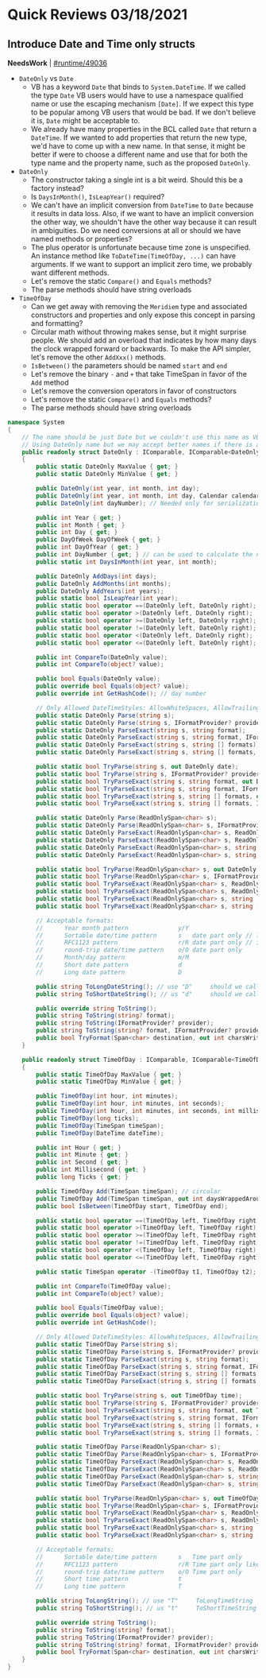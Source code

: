 # Quick Reviews 03/18/2021

## Introduce Date and Time only structs

**NeedsWork** | [#runtime/49036](https://github.com/dotnet/runtime/issues/49036#issuecomment-802237375)

* `DateOnly` vs `Date`
    - VB has a keyword `Date` that binds to `System.DateTime`. If we called the type `Date` VB users would have to use a namespace qualified name or use the escaping mechanism `[Date]`. If we expect this type to be popular among VB users that would be bad. If we don't believe it is, `Date` might be acceptable to.
    - We already have many properties in the BCL called `Date` that return a `DateTime`. If we wanted to add properties that return the new type, we'd have to come up with a new name. In that sense, it might be better if were to choose a different name and use that for both the type name and the property name, such as the proposed `DateOnly`.
* `DateOnly`
    - The constructor taking a single int is a bit weird. Should this be a factory instead?
    - Is `DaysInMonth()`, `IsLeapYear()` required?
    - We can't have an implicit conversion from `DateTime` to `Date` because it results in data loss. Also, if we want to have an implicit conversion the other way, we shouldn't have the other way because it can result in ambiguities. Do we need conversions at all or should we have named methods or properties?
    - The plus operator is unfortunate because time zone is unspecified. An instance method like `ToDateTime(TimeOfDay, ...)` can have arguments. If we want to support an implicit zero time, we probably want different methods.
    - Let's remove the static `Compare()` and `Equals` methods?
    - The parse methods should have string overloads
* `TimeOfDay`
    - Can we get away with removing the `Meridiem` type and associated constructors and properties and only expose this concept in parsing and formatting?
    - Circular math without throwing makes sense, but it might surprise people. We should add an overload that indicates by how many days the clock wrapped forward or backwards. To make the API simpler, let's remove the other `AddXxx()` methods.
    - `IsBetween()` the parameters should be named `start` and `end`
    - Let's remove the binary `-` and `+` that take TimeSpan in favor of the `Add` method
    - Let's remove the conversion operators in favor of constructors
    - Let's remove the static `Compare()` and `Equals` methods?
    - The parse methods should have string overloads

```C#
namespace System
{
    // The name should be just Date but we couldn't use this name as VB is using the name type.
    // Using DateOnly name but we may accept better names if there is any.
    public readonly struct DateOnly : IComparable, IComparable<DateOnly>, IEquatable<DateOnly>, IFormattable
    {
        public static DateOnly MaxValue { get; }
        public static DateOnly MinValue { get; }

        public DateOnly(int year, int month, int day);
        public DateOnly(int year, int month, int day, Calendar calendar);
        public DateOnly(int dayNumber); // Needed only for serialization as we did in DateTime.Ticks

        public int Year { get; }
        public int Month { get; }
        public int Day { get; }
        public DayOfWeek DayOfWeek { get; }
        public int DayOfYear { get; }
        public int DayNumber { get; } // can be used to calculate the number of days between 2 dates
        public static int DaysInMonth(int year, int month);

        public DateOnly AddDays(int days);
        public DateOnly AddMonths(int months);
        public DateOnly AddYears(int years);
        public static bool IsLeapYear(int year);
        public static bool operator ==(DateOnly left, DateOnly right);
        public static bool operator >(DateOnly left, DateOnly right);
        public static bool operator >=(DateOnly left, DateOnly right);
        public static bool operator !=(DateOnly left, DateOnly right);
        public static bool operator <(DateOnly left, DateOnly right);
        public static bool operator <=(DateOnly left, DateOnly right);

        public int CompareTo(DateOnly value);
        public int CompareTo(object? value);

        public bool Equals(DateOnly value);
        public override bool Equals(object? value);
        public override int GetHashCode(); // day number

        // Only Allowed DateTimeStyles: AllowWhiteSpaces, AllowTrailingWhite, AllowLeadingWhite, and AllowInnerWhite
        public static DateOnly Parse(string s);
        public static DateOnly Parse(string s, IFormatProvider? provider, DateTimeStyles styles = DateTimeStyles.None);
        public static DateOnly ParseExact(string s, string format);
        public static DateOnly ParseExact(string s, string format, IFormatProvider? provider, DateTimeStyles style = DateTimeStyles.None);
        public static DateOnly ParseExact(string s, string [] formats);
        public static DateOnly ParseExact(string s, string [] formats, IFormatProvider? provider, DateTimeStyles style = DateTimeStyles.None);

        public static bool TryParse(string s, out DateOnly date);
        public static bool TryParse(string s, IFormatProvider? provider, DateTimeStyles styles, out DateOnly date);
        public static bool TryParseExact(string s, string format, out DateOnly date);
        public static bool TryParseExact(string s, string format, IFormatProvider? provider, DateTimeStyles style, out DateOnly date);
        public static bool TryParseExact(string s, string [] formats, out DateOnly date);
        public static bool TryParseExact(string s, string [] formats, IFormatProvider? provider, DateTimeStyles style, out DateOnly date);

        public static DateOnly Parse(ReadOnlySpan<char> s);
        public static DateOnly Parse(ReadOnlySpan<char> s, IFormatProvider? provider, DateTimeStyles styles = DateTimeStyles.None);
        public static DateOnly ParseExact(ReadOnlySpan<char> s, ReadOnlySpan<char> format);
        public static DateOnly ParseExact(ReadOnlySpan<char> s, ReadOnlySpan<char> format, IFormatProvider? provider, DateTimeStyles style = DateTimeStyles.None);
        public static DateOnly ParseExact(ReadOnlySpan<char> s, string [] formats);
        public static DateOnly ParseExact(ReadOnlySpan<char> s, string [] formats, IFormatProvider? provider, DateTimeStyles style = DateTimeStyles.None);

        public static bool TryParse(ReadOnlySpan<char> s, out DateOnly date);
        public static bool TryParse(ReadOnlySpan<char> s, IFormatProvider? provider, DateTimeStyles styles, out DateOnly date);
        public static bool TryParseExact(ReadOnlySpan<char> s, ReadOnlySpan<char> format, out DateOnly date);
        public static bool TryParseExact(ReadOnlySpan<char> s, ReadOnlySpan<char> format, IFormatProvider? provider, DateTimeStyles style, out DateOnly date);
        public static bool TryParseExact(ReadOnlySpan<char> s, string [] formats, out DateOnly date);
        public static bool TryParseExact(ReadOnlySpan<char> s, string [] formats, IFormatProvider? provider, DateTimeStyles style, out DateOnly date);

        // Acceptable formats:
        //      Year month pattern              y/Y
        //      Sortable date/time pattern      s   date part only // like O one
        //      RFC1123 pattern                 r/R date part only // include the day of week. based on RFC1123/rfc5322 "ddd, dd MMM yyyy"
        //      round-trip date/time pattern    o/O date part only
        //      Month/day pattern               m/M
        //      Short date pattern              d
        //      Long date pattern               D

        public string ToLongDateString(); // use "D"     should we call it ToLongString
        public string ToShortDateString(); // us "d"     should we call it ToShortString

        public override string ToString();
        public string ToString(string? format);
        public string ToString(IFormatProvider? provider);
        public string ToString(string? format, IFormatProvider? provider);
        public bool TryFormat(Span<char> destination, out int charsWritten, ReadOnlySpan<char> format = default, IFormatProvider? provider = null);
    }

    public readonly struct TimeOfDay : IComparable, IComparable<TimeOfDay>, IEquatable<TimeOfDay>, IFormattable // TimeOfDay
    {
        public static TimeOfDay MaxValue { get; }
        public static TimeOfDay MinValue { get; }

        public TimeOfDay(int hour, int minutes);
        public TimeOfDay(int hour, int minutes, int seconds);
        public TimeOfDay(int hour, int minutes, int seconds, int milliseconds);
        public TimeOfDay(long ticks);
        public TimeOfDay(TimeSpan timeSpan);
        public TimeOfDay(DateTime dateTime);

        public int Hour { get; }
        public int Minute { get; }
        public int Second { get; }
        public int Millisecond { get; }
        public long Ticks { get; }

        public TimeOfDay Add(TimeSpan timeSpan); // circular
        public TimeOfDay Add(TimeSpan timeSpan, out int daysWrappedAround);
        public bool IsBetween(TimeOfDay start, TimeOfDay end);

        public static bool operator ==(TimeOfDay left, TimeOfDay right);
        public static bool operator >(TimeOfDay left, TimeOfDay right);
        public static bool operator >=(TimeOfDay left, TimeOfDay right);
        public static bool operator !=(TimeOfDay left, TimeOfDay right);
        public static bool operator <(TimeOfDay left, TimeOfDay right);
        public static bool operator <=(TimeOfDay left, TimeOfDay right);

        public static TimeSpan operator -(TimeOfDay t1, TimeOfDay t2); // Always positive time span

        public int CompareTo(TimeOfDay value);
        public int CompareTo(object? value);

        public bool Equals(TimeOfDay value);
        public override bool Equals(object? value);
        public override int GetHashCode();

        // Only Allowed DateTimeStyles: AllowWhiteSpaces, AllowTrailingWhite, AllowLeadingWhite, and AllowInnerWhite
        public static TimeOfDay Parse(string s);
        public static TimeOfDay Parse(string s, IFormatProvider? provider, DateTimeStyles styles = DateTimeStyles.None);
        public static TimeOfDay ParseExact(string s, string format);
        public static TimeOfDay ParseExact(string s, string format, IFormatProvider? provider, DateTimeStyles style = DateTimeStyles.None);
        public static TimeOfDay ParseExact(string s, string [] formats);
        public static TimeOfDay ParseExact(string s, string [] formats, IFormatProvider? provider, DateTimeStyles style = DateTimeStyles.None);

        public static bool TryParse(string s, out TimeOfDay time);
        public static bool TryParse(string s, IFormatProvider? provider, DateTimeStyles styles, out TimeOfDay time);
        public static bool TryParseExact(string s, string format, out TimeOfDay time);
        public static bool TryParseExact(string s, string format, IFormatProvider? provider, DateTimeStyles style, out TimeOfDay time);
        public static bool TryParseExact(string s, string [] formats, out TimeOfDay time);
        public static bool TryParseExact(string s, string [] formats, IFormatProvider? provider, DateTimeStyles style, out TimeOfDay time);

        public static TimeOfDay Parse(ReadOnlySpan<char> s);
        public static TimeOfDay Parse(ReadOnlySpan<char> s, IFormatProvider? provider, DateTimeStyles styles = DateTimeStyles.None);
        public static TimeOfDay ParseExact(ReadOnlySpan<char> s, ReadOnlySpan<char> format);
        public static TimeOfDay ParseExact(ReadOnlySpan<char> s, ReadOnlySpan<char> format, IFormatProvider? provider, DateTimeStyles style = DateTimeStyles.None);
        public static TimeOfDay ParseExact(ReadOnlySpan<char> s, string [] formats);
        public static TimeOfDay ParseExact(ReadOnlySpan<char> s, string [] formats, IFormatProvider? provider, DateTimeStyles style = DateTimeStyles.None);

        public static bool TryParse(ReadOnlySpan<char> s, out TimeOfDay time);
        public static bool TryParse(ReadOnlySpan<char> s, IFormatProvider? provider, DateTimeStyles styles, out TimeOfDay time);
        public static bool TryParseExact(ReadOnlySpan<char> s, ReadOnlySpan<char> format, out TimeOfDay time);
        public static bool TryParseExact(ReadOnlySpan<char> s, ReadOnlySpan<char> format, IFormatProvider? provider, DateTimeStyles style, out TimeOfDay time);
        public static bool TryParseExact(ReadOnlySpan<char> s, string [] formats, out TimeOfDay time);
        public static bool TryParseExact(ReadOnlySpan<char> s, string [] formats, IFormatProvider? provider, DateTimeStyles style, out TimeOfDay time);

        // Acceptable formats:
        //      Sortable date/time pattern      s   Time part only
        //      RFC1123 pattern                 r/R Time part only like o
        //      round-trip date/time pattern    o/O Time part only
        //      Short time pattern              t
        //      Long time pattern               T

        public string ToLongString(); // use "T"     ToLongTimeString
        public string ToShortString(); // us "t"     ToShortTimeString

        public override string ToString();
        public string ToString(string? format);
        public string ToString(IFormatProvider? provider);
        public string ToString(string? format, IFormatProvider? provider);
        public bool TryFormat(Span<char> destination, out int charsWritten, ReadOnlySpan<char> format = default(ReadOnlySpan<char>), IFormatProvider? provider = null);
    }
}
```

